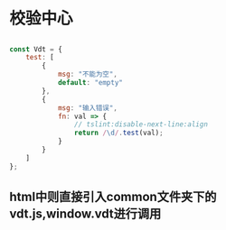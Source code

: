 # 校验中心

## 
```js
const Vdt = {
    test: [
        {
            msg: "不能为空",
            default: "empty"
        },
        {
            msg: "输入错误",
            fn: val => {
                // tslint:disable-next-line:align
                return /\d/.test(val);
            }
        }
    ]
};
```

## html中则直接引入common文件夹下的vdt.js,window.vdt进行调用